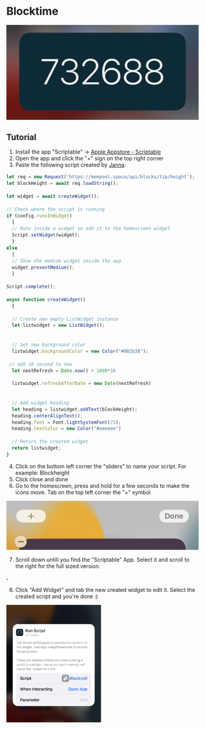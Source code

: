 # Blocktime

<img src="./images/1.png" style="zoom: 67%;" />

## Tutorial

1. Install the app "Scriptable" -> [Apple Appstore - Scriptable](https://apps.apple.com/ch/app/scriptable/id1405459188?l=en)
1. Open the app and click the "+" sign on the top right corner
1. Paste the following script created by [Janna](https://twitter.com/Janna3257):

```js
let req = new Request('https://mempool.space/api/blocks/tip/height');
let blockHeight = await req.loadString();

let widget = await createWidget();

// Check where the script is running
if (config.runsInWidget) 
  {
  // Runs inside a widget so add it to the homescreen widget
  Script.setWidget(widget);
  } 
else 
  {
  // Show the medium widget inside the app
  widget.presentMedium();
  }

Script.complete();

async function createWidget() 
  {
    
  // Create new empty ListWidget instance
  let listwidget = new ListWidget();


  // Set new background color
  listwidget.backgroundColor = new Color("#002b38");

 // add 10 second to now
  let nextRefresh = Date.now() + 1000*10 

  listwidget.refreshAfterDate = new Date(nextRefresh)


  // Add widget heading
  let heading = listwidget.addText(blockHeight);
  heading.centerAlignText();
  heading.font = Font.lightSystemFont(73);
  heading.textColor = new Color("#eeeeee")

  // Return the created widget
  return listwidget;
}
```

4. Click on the bottom left corner the "sliders" to name your script. For example: Blockheight
5. Click close and done
6. Go to the homescreen, press and hold for a few seconds to make the icons move. Tab on the top left corner the "+" symbol

<img src="./images/2.png" style="zoom: 50%;" />

7. Scroll down untill you find the "Scriptable" App. Select it and scroll to the right for the full sized version.

<img src="./images/3.png" style="zoom: 30%;" />

8. Click "Add Widget" and tab the new created widget to edit it. Select the created script and you're done :)

<img src="./images/4.png" style="zoom: 30%;" />